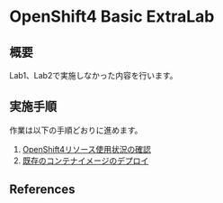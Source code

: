 # OpenShift4 Basic ExtraLab

## 概要

Lab1、Lab2で実施しなかった内容を行います。

## 実施手順
作業は以下の手順どおりに進めます。

1. [OpenShift4リソース使用状況の確認](1_ocp4-resource.md)
2. [既存のコンテナイメージのデプロイ](2_ocp4-deploy-own-image.md)

## References
